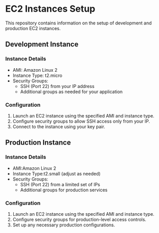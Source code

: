 # EC2 Instances Setup

This repository contains information on the setup of development and production EC2 instances.

## Development Instance

### Instance Details
- AMI: Amazon Linux 2
- Instance Type: t2.micro
- Security Groups:
  - SSH (Port 22) from your IP address
  - Additional groups as needed for your application

### Configuration
1. Launch an EC2 instance using the specified AMI and instance type.
2. Configure security groups to allow SSH access only from your IP.
3. Connect to the instance using your key pair.


## Production Instance

### Instance Details
- AMI:Amazon Linux 2
- Instance Type:t2.small (adjust as needed)
- Security Groups:
  - SSH (Port 22) from a limited set of IPs
  - Additional groups for production services

### Configuration
1. Launch an EC2 instance using the specified AMI and instance type.
2. Configure security groups for production-level access controls.
3. Set up any necessary production configurations.






